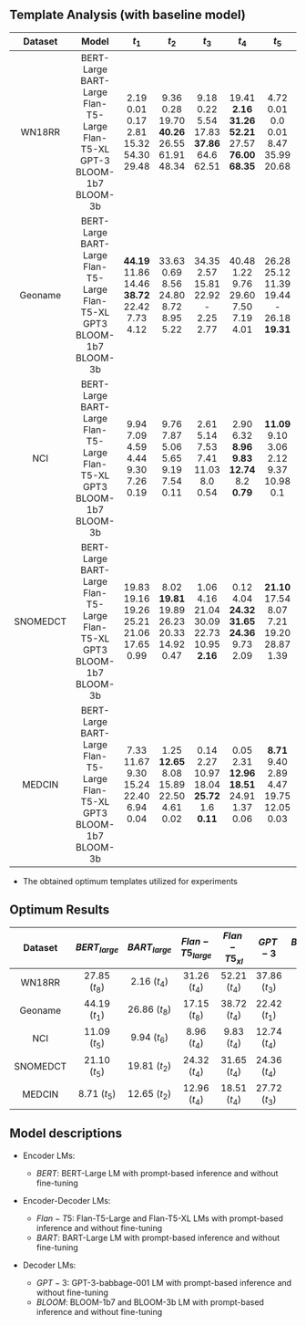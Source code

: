

## Template Analysis (with baseline model)



| Dataset  |                                            Model                                            |                                          $t_1$                                          |                                   $t_2$                                   |                                     $t_3$                                     |                                            $t_4$                                             |                                  $t_5$                                   |                                 $t_6$                                  |                                $t_7$                                |                                         $t_8$                                          |
|:--------:|:-------------------------------------------------------------------------------------------:|:---------------------------------------------------------------------------------------:|:-------------------------------------------------------------------------:|:-----------------------------------------------------------------------------:|:--------------------------------------------------------------------------------------------:|:------------------------------------------------------------------------:|:----------------------------------------------------------------------:|:-------------------------------------------------------------------:|:--------------------------------------------------------------------------------------:|
|  WN18RR  |  BERT-Large<br>BART-Large<br>Flan-T5-Large<br>Flan-T5-XL<br>GPT-3<br>BLOOM-1b7<br>BLOOM-3b  |               2.19<br>0.01<br>0.17<br>2.81<br>15.32 <br> 54.30 <br> 29.48               |      9.36<br>0.28<br>19.70<br>**40.26**<br>26.55 <br>61.91 <br>48.34      |      9.18<br>0.22<br>5.54<br>17.83<br>**37.86** <br>64.6  <br>62.51           |       19.41<br>**2.16**<br>**31.26**<br>**52.21**<br>27.57 <br>**76.00** <br>**68.35**       |        4.72<br>0.01<br>0.0<br>0.01<br>8.47 <br>35.99  <br>20.68          |      19.34<br>0.03 <br>3.03<br>7.75<br>27.13 <br>39.64 <br>41.04       |      9.93<br>0.0<br>5.70<br>18.47<br>27.51 <br>52.06 <br>59.11      |            **27.85**<br>0.19<br>26.80<br>18.85<br>24.65 <br>37.82 <br>67.68            |
| Geoname  |  BERT-Large<br>BART-Large<br>Flan-T5-Large<br>Flan-T5-XL<br>GPT3<br>BLOOM-1b7<br>BLOOM-3b   |          **44.19**<br>11.86<br>14.46<br>**38.72** <br> 22.42 <br>7.73 <br>4.12          |      33.63<br>0.69<br>8.56<br>24.80<br> 8.72 <br>8.95  <br>5.22           |           34.35<br>2.57<br>15.81<br>22.92<br>-  <br>2.25  <br>2.77            |              40.48<br>1.22<br>9.76<br>29.60 <br> 7.50 <br>7.19  <br>4.01                     |     26.28<br>25.12<br>11.39<br>19.44<br>-  <br>26.18  <br>**19.31**      |        28.56<br>25.98<br>14.69<br>21.13<br> - <br>21.81 <br>9.1        |       12.00<br>8.42<br>9.65<br>23.47<br>- <br>25.62  <br>18.9       |         35.28<br>**26.86**<br>**17.15**<br>25.07<br> - <br>**28.86** <br>13.41         |
|   NCI    | BERT-Large<br>BART-Large<br>Flan-T5-Large<br>Flan-T5-XL<br>GPT3<br>BLOOM-1b7<br>BLOOM-3b    |               9.94<br>7.09<br>4.59<br>4.44 <br> 9.30 <br>7.26  <br> 0.19                |         9.76<br>7.87<br>5.06<br>5.65 <br> 9.19 <br>7.54  <br>0.11         |          2.61<br>5.14<br>7.53<br>7.41<br> 11.03  <br>8.0   <br>0.54           |           2.90<br>6.32 <br>**8.96**<br>**9.83**<br>**12.74**<br>8.2  <br>**0.79**            |       **11.09**<br>9.10<br>3.06<br>2.12<br>9.37<br>10.98  <br>0.1        |     10.96 <br>**9.94**<br>4.25<br>3.29<br>8.75<br>11.16  <br>0.04      |     1.12<br>7.24<br>5.48<br>3.87<br>9.14  <br>12.04<br>0.16         |             1.36 <br>8.26<br>5.84<br>6.28 <br>9.11 <br>**12.37**  <br>0.15             |
| SNOMEDCT |  BERT-Large<br>BART-Large<br>Flan-T5-Large<br>Flan-T5-XL<br>GPT3<br>BLOOM-1b7<br>BLOOM-3b   |          19.83<br>19.16<br>19.26<br>25.21 <br> 21.06  <br> 17.65 <br>0.99               |     8.02<br>**19.81**<br>19.89<br>26.23 <br>20.33 <br>14.92  <br>0.47     |       1.06<br>4.16 <br>21.04<br>30.09<br> 22.73 <br>10.95 <br>**2.16**        |            0.12<br>4.04<br>**24.32**<br>**31.65** <br> **24.36**<br>9.73 <br>2.09            |      **21.10**<br>17.54<br>8.07<br>7.21<br>19.20 <br>28.87 <br>1.39      |    12.76<br>17.89<br>8.90<br>8.22<br>18.99 <br>27.21  <br>0.66         |              0.45<br>10.06<br>11.54<br>15.58<br>20.20 <br>**32.32**   <br>0.91           |               0.04<br>9.43<br>12.92<br>17.22<br>20.09<br>30.82 <br>0.52                |
|  MEDCIN  |  BERT-Large<br>BART-Large<br>Flan-T5-Large<br>Flan-T5-XL<br>GPT3<br>BLOOM-1b7<br>BLOOM-3b   |            7.33<br>11.67<br>9.30<br>15.24 <br> 22.40    <br> 6.94  <br> 0.04            |      1.25<br>**12.65**<br>8.08<br>15.89<br>22.50  <br>4.61  <br>0.02      |      0.14<br>2.27<br>10.97<br>18.04 <br> **25.72** <br>1.6 <br>**0.11**       |             0.05<br>2.31<br>**12.96**<br>**18.51** <br>24.91  <br>1.37 <br>0.06              |      **8.71**<br>9.40<br>2.89<br>4.47<br>19.75  <br>12.05  <br>0.03      |      1.19<br>9.22<br>3.59<br>5.44<br>17.80  <br>10.59   <br>0.02       |               0.08<br>5.47<br>6.71<br>11.14<br>19.92  <br>**16.87**<br>0.05      |            0.01<br>4.82<br>6.78<br>11.09<br>18.57   <br>14.25    <br>0.04              |

* The obtained optimum templates utilized for experiments

## Optimum Results

| Dataset  | $BERT_{large}$ | $BART_{large}$ | $Flan-T5_{large}$ | $Flan-T5_{xl}$ |    $GPT-3$    |  $BLOOM-1b7$   |  $BLOOM-3b$   |
|:--------:|:--------------:|:--------------:|:-----------------:|:--------------:|:-------------:|:--------------:|:-------------:|
|  WN18RR  | 27.85 $(t_8)$  |  2.16 $(t_4)$  |   31.26 $(t_4)$   | 52.21 $(t_4)$  | 37.86 $(t_3)$ | 76.00  $(t_4)$ | 68.35 $(t_4)$ |
| Geoname  | 44.19  $(t_1)$ | 26.86 $(t_8)$  |   17.15 $(t_8)$   | 38.72 $(t_4)$  | 22.42 $(t_1)$ | 28.80  $(t_8)$ | 19.31 $(t_5)$ |
|   NCI    | 11.09 $(t_5)$  |  9.94 $(t_6)$  |   8.96  $(t_4)$   |  9.83 $(t_4)$  | 12.74 $(t_4)$ | 12.37  $(t_8)$ | 0.79  $(t_4)$ |
| SNOMEDCT | 21.10 $(t_5)$  | 19.81 $(t_2)$  |   24.32 $(t_4)$   | 31.65 $(t_4)$  | 24.36 $(t_4)$ | 32.32  $(t_7)$ | 2.16  $(t_3)$ |
|  MEDCIN  |  8.71 $(t_5)$  | 12.65 $(t_2)$  |   12.96 $(t_4)$   | 18.51 $(t_4)$  | 27.72 $(t_3)$ | 16.87  $(t_7)$ | 0.11  $(t_3)$ |


## Model descriptions

- Encoder LMs:
  * $BERT$: BERT-Large LM with prompt-based inference and without fine-tuning

- Encoder-Decoder LMs:
  * $Flan-T5$: Flan-T5-Large and Flan-T5-XL LMs with prompt-based inference and without fine-tuning
  * $BART$: BART-Large LM with prompt-based inference and without fine-tuning

- Decoder LMs: 
  * $GPT-3$: GPT-3-babbage-001 LM with prompt-based inference and without fine-tuning
  * $BLOOM$: BLOOM-1b7 and BLOOM-3b LM with prompt-based inference and without fine-tuning